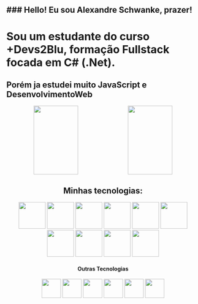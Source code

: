 <h2 color="orange">### Hello! Eu sou Alexandre Schwanke, prazer!</h2>

# Sou um estudante do curso +Devs2Blu, formação Fullstack focada em C# (.Net).

## Porém ja estudei muito JavaScript e DesenvolvimentoWeb

<div align="center">
  <img align="center" width="48%" height="180em" display="inline" src="https://github-readme-stats.vercel.app/api?username=AlexSchwC&show_icons=true&theme=slateorange">
  <img align="center" width="48%" height="180em" display="inline" src="https://github-readme-stats.vercel.app/api/top-langs/?username=AlexSchwC&layout=compact&theme=slateorange">
</div>

##

<h2 align="center">Minhas tecnologias:</h2>
<div align="center">
  <img width="70rem" src="https://cdn.jsdelivr.net/gh/devicons/devicon/icons/csharp/csharp-original.svg" />
  <img width="70rem" src="https://cdn.jsdelivr.net/gh/devicons/devicon/icons/dot-net/dot-net-original-wordmark.svg" />
  <img width="70rem" src="https://cdn.jsdelivr.net/gh/devicons/devicon/icons/html5/html5-original.svg" />
  <img width="70rem" src="https://cdn.jsdelivr.net/gh/devicons/devicon/icons/css3/css3-original.svg" />
  <img width="70rem" src="https://cdn.jsdelivr.net/gh/devicons/devicon/icons/bootstrap/bootstrap-original.svg" />
  <img width="70rem" src="https://cdn.jsdelivr.net/gh/devicons/devicon/icons/javascript/javascript-original.svg" />
  <img width="70rem" src="https://cdn.jsdelivr.net/gh/devicons/devicon/icons/angularjs/angularjs-original.svg" />
  <img width="70rem" src="https://cdn.jsdelivr.net/gh/devicons/devicon/icons/git/git-original.svg" />
  <img width="70rem" src="https://cdn.jsdelivr.net/gh/devicons/devicon/icons/mysql/mysql-original-wordmark.svg" />
  <img width="70rem" src="https://cdn.jsdelivr.net/gh/devicons/devicon/icons/microsoftsqlserver/microsoftsqlserver-plain.svg" />
</div>

<div align="center">
  <h4 align="center">Outras Tecnologias</h4>
  <img width="50" src="https://cdn.jsdelivr.net/gh/devicons/devicon/icons/photoshop/photoshop-line.svg" />
  <img width="50" src="https://cdn.jsdelivr.net/gh/devicons/devicon/icons/jquery/jquery-original-wordmark.svg" />
  <img width="50rem" src="https://cdn.jsdelivr.net/gh/devicons/devicon/icons/nodejs/nodejs-original.svg" />
  <img width="50rem" src="https://cdn.jsdelivr.net/gh/devicons/devicon/icons/express/express-original.svg" />
  <img width="50rem" src="https://cdn.jsdelivr.net/gh/devicons/devicon/icons/spring/spring-original.svg" />
  <img width="50rem" src="https://cdn.jsdelivr.net/gh/devicons/devicon/icons/sass/sass-original.svg" />
</div>

##

<!--
**AlexSchwC/AlexSchwC** is a ✨ _special_ ✨ repository because its `README.md` (this file) appears on your GitHub profile.

Here are some ideas to get you started:

- 🔭 I’m currently working on ...
- 🌱 I’m currently learning ...
- 👯 I’m looking to collaborate on ...
- 🤔 I’m looking for help with ...
- 💬 Ask me about ...
- 📫 How to reach me: ...
- 😄 Pronouns: ...
- ⚡ Fun fact: ...
-->
